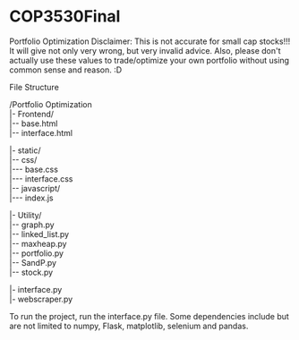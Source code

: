 # COP3530Final
Portfolio Optimization
Disclaimer: This is not accurate for small cap stocks!!! It will give not only very wrong, but very invalid advice. 
Also, please don't actually use these values to trade/optimize your own portfolio without using common sense and reason. :D

File Structure <br>

/Portfolio Optimization <br>
|- Frontend/ <br>
|-- base.html <br>
|-- interface.html <br>

|- static/ <br>
|-- css/ <br>
|--- base.css <br>
|--- interface.css <br>
|-- javascript/ <br>
|--- index.js <br>

|- Utility/ <br>
|-- graph.py <br>
|-- linked_list.py <br>
|-- maxheap.py <br>
|-- portfolio.py <br>
|-- SandP.py <br>
|-- stock.py <br>

|- interface.py <br>
|- webscraper.py <br>


To run the project, run the interface.py file. Some dependencies include but are not limited to numpy, Flask, matplotlib, selenium and pandas.
